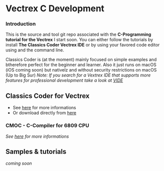 # Vectrex C Development

### Introduction
This is the source and tool git repo associated with the **C-Programming tutorial for the Vectrex**
I start soon. You can either follow the tutorials by install **The Classics Coder Vectrex IDE** or by using your favored
code editor using and the command line.

Classics Coder is (at the moment) mainly focused on simple examples and btherefore perfect for the beginner and learner.
Also it just runs on macOS (iOS coming soon) but nativelz and without security restrictions on macOS (Up to Big Sur)
*Note: If you search for a Vextrex IDE that supports more features for professional development take a look at [VIDE](https://github.com/malbanGit/Vide)*


## Classics Coder for Vectrex

* See [here](http://www.classicscoder.com/) for more informations
* Or download directly from [here](/tools/Classics_Coder_for_Vectrex-1.0.1-100.zip)


### CMOC - C-Compiler for 6809 CPU
*See [here](https://www.github.com/rogerboesch/cmoc-classics-coder) for more informations*

## Samples & tutorials

*coming soon*